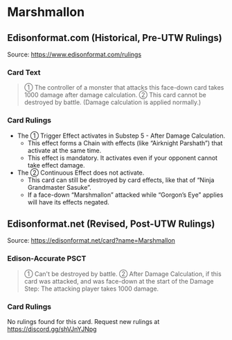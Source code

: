 # Marshmallon

## Edisonformat.com (Historical, Pre-UTW Rulings)

Source: https://www.edisonformat.com/rulings

### Card Text

> ① The controller of a monster that attacks this face-down card takes 1000 damage after damage calculation. ② This card cannot be destroyed by battle. (Damage calculation is applied normally.)

### Card Rulings

*   The ① Trigger Effect activates in Substep 5 - After Damage Calculation.
    *   This effect forms a Chain with effects (like “Airknight Parshath”) that activate at the same time.
    *   This effect is mandatory. It activates even if your opponent cannot take effect damage.
*   The ② Continuous Effect does not activate.
    *   This card can still be destroyed by card effects, like that of “Ninja Grandmaster Sasuke”.
    *   If a face-down “Marshmallon” attacked while “Gorgon’s Eye” applies will have its effects negated.

## Edisonformat.net (Revised, Post-UTW Rulings)

Source: https://edisonformat.net/card?name=Marshmallon

### Edison-Accurate PSCT

> ① Can't be destroyed by battle.
> ② After Damage Calculation, if this card was attacked, and was face-down at the start of the Damage Step:
> The attacking player takes 1000 damage.

### Card Rulings

No rulings found for this card. Request new rulings at https://discord.gg/shVJnYJNpg
            